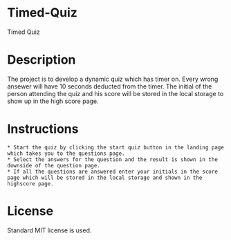 # Timed-Quiz
Timed Quiz
# Description
The project is to develop a dynamic quiz which has timer on. Every wrong ansewer will have 10 seconds deducted from the timer. The initial of the person attending the quiz and his score will be stored in the local storage to show up in the high score page.

# Instructions
    * Start the quiz by clicking the start quiz button in the landing page which takes you to the questions page.
    * Select the answers for the question and the result is shown in the downside of the question page.
    * If all the questions are answered enter your initials in the score page which will be stored in the local storage and shown in the highscore page.
# License
Standard MIT license is used.


